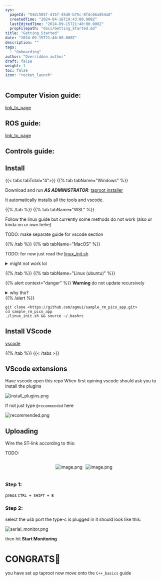 ```yaml
---
sys:
  pageId: "54dc585f-d15f-45d0-b75c-8fdc66a854a8"
  createdTime: "2024-04-16T19:43:00.000Z"
  lastEditedTime: "2024-09-15T21:40:00.000Z"
  propFilepath: "docs/Getting_Started.md"
title: "Getting_Started"
date: "2024-09-15T21:40:00.000Z"
description: ""
tags:
  - "Onboarding"
author: "Overridden author"
draft: false
weight: 1
toc: false
icon: "rocket_launch"
---
```


## Computer Vision guide:

[link_to_page](86d45bc0-388b-4d26-8848-44f255f73d0e)

## ROS guide:

[link_to_page](3c76c1de-ec8f-46d6-8b0a-294005edc2d5)

## Controls guide:

## Install

{{< tabs tabTotal="4">}}
{{% tab tabName="Windows" %}}

Download and run _**AS ADMINISTRATOR**_: [taproot installer](https://github.com/Thornbots/TeachingFreshies/releases/tag/1.0)

It automatically installs all the tools and vscode.

{{% /tab %}}
{{% tab tabName="WSL" %}}

Follow the linux guide but currently some methods do not work (also ur kinda on ur own hehe)

TODO: make separate guide for vscode section

{{% /tab %}}
{{% tab tabName="MacOS" %}}

TODO: for now just read the [linux_init.sh](https://github.com/agmui/sample_rm_pico_app/blob/main/linux_init.sh)

<details>
<summary>might not work lol</summary>

`brew install libusb pkg-config`

Next install: [vscode](https://code.visualstudio.com/Download)

</details>

{{% /tab %}}
{{% tab tabName="Linux (ubuntu)" %}}

{{% alert context="danger" %}}
**Warning** do not update recursively
<details>
<summary>why tho?</summary>
There are some submodules that may go on for a while (like tinyusb) and I highly
recommend you don't need to get them.
If you want to see what submodules I update just look in `linux_init.sh`
</details>
{{% /alert %}}

```shell
git clone <https://github.com/agmui/sample_rm_pico_app.git>
cd sample_rm_pico_app
./linux_init.sh && source ~/.bashrc
```

## Install VScode

[vscode](https://code.visualstudio.com/Download)

{{% /tab %}}
{{< /tabs >}}

## VScode extensions

Have vscode open this repo
When first opining vscode should ask you to install the plugins

![install_plugins.png](https://prod-files-secure.s3.us-west-2.amazonaws.com/d518164a-d88e-44d1-a4ee-3adb3bd8bce0/89bd30f0-1825-4e77-867b-0a41ce370880/install_plugins.png?X-Amz-Algorithm=AWS4-HMAC-SHA256&X-Amz-Content-Sha256=UNSIGNED-PAYLOAD&X-Amz-Credential=ASIAZI2LB4664TZGKBOF%2F20250216%2Fus-west-2%2Fs3%2Faws4_request&X-Amz-Date=20250216T190103Z&X-Amz-Expires=3600&X-Amz-Security-Token=IQoJb3JpZ2luX2VjEDoaCXVzLXdlc3QtMiJIMEYCIQCRJKpGmW8uckmb8RmwIgU6RoX4Iqt1N3swpLYsyh1qSQIhALD%2BhHQ7Ij6rm3Spf%2BRhyQpYSGcLYLWLj1Y74W0x1tJYKv8DCGMQABoMNjM3NDIzMTgzODA1IgyAo9MUdcOuM%2F%2Fv%2Fwkq3APdQvkRZpuWHvsPd%2BCKAQUC7jpo5AZ1zjTPeTF7N0Qz3p4IgRZMZdqvN9GAc22M2Dkmx49i%2BxF%2BGzCtMVuwfyXvkYN9L%2FgfOtVw6W%2FmnetViTJZRkUNTA2WyIcCapG1vVkF8wWiH8S7cghZpOoULrPJJ12pSHwyCJ7c8PkB8Qy0vshvGYMeBTxtSp83FgOU68qdGKyeAyKGi5ZFBjtgtZZuPRX8MsaCfzv7C7ALwJ0BxBO8fY174Kss5vbIXuUjnpQn2%2Btkr07ucZfbwItJyZO3rrhIaeA%2F66Fwe4rCmd%2FuyhTzZvwHhcgdw7c6m46x0C%2F5j4veoVRn1ddygAWu%2BKyZLWx6hYR2nePZi4nVm6EIa79DS%2Fkj6iwWCmKv8pQNd2QJNIGkwQ6YdmGj3hAhOoV78QIMsjBXq88UIs4gX9RYoaAa6844UnHBfFyd29coIYmfO1c6ZVBdxneqlUF7KlZjMsVg%2BQDOyawzhvctNJDKhrssIPjCGs7%2B66y4tIxblH%2FJutDbscafbiED1xjL2UbkWzNqRXuknlLQw7C6af%2FtGYMNUeY2zg56BwUOOTTuhLZRyPcaqrjKe3cz59aYCAlIdaXtL%2FP5ljEGJgKAbnl9Z%2FbuFmijrt3264bU1zDZwci9BjqkAY%2FSdWcyQOsyBhQt9sujQWSxtmSXaYmZt%2FZ5eloVk9rRivaZ85uGaQTS0ozcbKtnJeQlMm6EYHPYLAH9vh7xxZU%2Fngf5SzYKZvD9ZQW%2BdXO%2FX32T5H6EO57Dv%2FFnki1Fs%2BWu%2F9ovvvZCzAg7rM9YSBUyel7xyZbbLawl4FG54GO3LddXxF4UelgKIBrRzwl2TRlwUSwxvWGy%2FBjB26rrBsWOAG4Q&X-Amz-Signature=5897fe11ff0944a8e183fbee66884c01a6b7e22208779bbc136efb7e53967c1e&X-Amz-SignedHeaders=host&x-id=GetObject)

If not just type `@recommended` here  

![recommended.png](https://prod-files-secure.s3.us-west-2.amazonaws.com/d518164a-d88e-44d1-a4ee-3adb3bd8bce0/61e661e9-5d85-4dfc-be0d-8d2097a5e793/recommended.png?X-Amz-Algorithm=AWS4-HMAC-SHA256&X-Amz-Content-Sha256=UNSIGNED-PAYLOAD&X-Amz-Credential=ASIAZI2LB4664TZGKBOF%2F20250216%2Fus-west-2%2Fs3%2Faws4_request&X-Amz-Date=20250216T190103Z&X-Amz-Expires=3600&X-Amz-Security-Token=IQoJb3JpZ2luX2VjEDoaCXVzLXdlc3QtMiJIMEYCIQCRJKpGmW8uckmb8RmwIgU6RoX4Iqt1N3swpLYsyh1qSQIhALD%2BhHQ7Ij6rm3Spf%2BRhyQpYSGcLYLWLj1Y74W0x1tJYKv8DCGMQABoMNjM3NDIzMTgzODA1IgyAo9MUdcOuM%2F%2Fv%2Fwkq3APdQvkRZpuWHvsPd%2BCKAQUC7jpo5AZ1zjTPeTF7N0Qz3p4IgRZMZdqvN9GAc22M2Dkmx49i%2BxF%2BGzCtMVuwfyXvkYN9L%2FgfOtVw6W%2FmnetViTJZRkUNTA2WyIcCapG1vVkF8wWiH8S7cghZpOoULrPJJ12pSHwyCJ7c8PkB8Qy0vshvGYMeBTxtSp83FgOU68qdGKyeAyKGi5ZFBjtgtZZuPRX8MsaCfzv7C7ALwJ0BxBO8fY174Kss5vbIXuUjnpQn2%2Btkr07ucZfbwItJyZO3rrhIaeA%2F66Fwe4rCmd%2FuyhTzZvwHhcgdw7c6m46x0C%2F5j4veoVRn1ddygAWu%2BKyZLWx6hYR2nePZi4nVm6EIa79DS%2Fkj6iwWCmKv8pQNd2QJNIGkwQ6YdmGj3hAhOoV78QIMsjBXq88UIs4gX9RYoaAa6844UnHBfFyd29coIYmfO1c6ZVBdxneqlUF7KlZjMsVg%2BQDOyawzhvctNJDKhrssIPjCGs7%2B66y4tIxblH%2FJutDbscafbiED1xjL2UbkWzNqRXuknlLQw7C6af%2FtGYMNUeY2zg56BwUOOTTuhLZRyPcaqrjKe3cz59aYCAlIdaXtL%2FP5ljEGJgKAbnl9Z%2FbuFmijrt3264bU1zDZwci9BjqkAY%2FSdWcyQOsyBhQt9sujQWSxtmSXaYmZt%2FZ5eloVk9rRivaZ85uGaQTS0ozcbKtnJeQlMm6EYHPYLAH9vh7xxZU%2Fngf5SzYKZvD9ZQW%2BdXO%2FX32T5H6EO57Dv%2FFnki1Fs%2BWu%2F9ovvvZCzAg7rM9YSBUyel7xyZbbLawl4FG54GO3LddXxF4UelgKIBrRzwl2TRlwUSwxvWGy%2FBjB26rrBsWOAG4Q&X-Amz-Signature=abd4fcc555122f9ab92985f4a7359aea0a090ca3e03839ba92245a128eb9b0db&X-Amz-SignedHeaders=host&x-id=GetObject)

## Uploading

Wire the ST-link according to this:

TODO:

<div style="display: flex;flex-direction: row; column-gap:10px; max-width: 630px;justify-content: center;">
<div>

![image.png](https://prod-files-secure.s3.us-west-2.amazonaws.com/d518164a-d88e-44d1-a4ee-3adb3bd8bce0/210ecb78-1116-4d7b-b9b7-2292f66fa2c2/image.png?X-Amz-Algorithm=AWS4-HMAC-SHA256&X-Amz-Content-Sha256=UNSIGNED-PAYLOAD&X-Amz-Credential=ASIAZI2LB46637D6ARTJ%2F20250216%2Fus-west-2%2Fs3%2Faws4_request&X-Amz-Date=20250216T190105Z&X-Amz-Expires=3600&X-Amz-Security-Token=IQoJb3JpZ2luX2VjEDoaCXVzLXdlc3QtMiJGMEQCIEm2RMcEYcdL7PH%2BF38I2OjRqw%2BQuFTZ4KBM%2Fs%2B0iqJcAiBDSPJjn%2B22X59EeYuKUthUoRNpgDl9aijgZKlcHRxXLyr%2FAwhjEAAaDDYzNzQyMzE4MzgwNSIM%2FrVfQTFMRCd%2BOjkeKtwDnxNhHNAUAcWmA4Kyw4Eq1bDBa2Qx%2BfMNiAHIifutQHgxbWMHouDqZjE2l7%2FuiyaRaVUkWrw0z7XiM1WQJfZ%2Fb%2By1y%2Facpci%2Bxeab4evSpa%2FktV0JKUSTPVqgrhMCvDGa6GXxLZovA%2BHA%2BjXpOl%2BaAycuZNVCL%2BK5voKO2DzIXKqF%2F3ixvNuy%2BCS%2BWXOlqM51WB79p4wasyPaXgks8lrVLKXRWalarPrpn%2BkrI0WsykJhM7dVp9OxZJAQMhtKhx7U75VLd%2BV16xH1yv28wKhrRo%2BE9ONzxHo8dY%2BpYnE1%2ByK%2FZ7pFdU%2BtW08AcOXB8mKOHSlr0b8txm88DZApA7M1jwqWAAycxvPeBw0sby9Ev2OIuHtDbddesEaUo2Ffv4xAne00yNfBVx5v0If0cxhThXcQ3bIoJZZE%2FiKn2Z9ybjclyOGgX8lk3cNuzeuJ2yX2PJdkNZDi6hI7tk9NDxDdacy59GMqTzmrhNnELHeubirP5nr8SRQRZF7DL61hpTRUKIG%2BhMPWli%2FuPfmYh8RZc796FxOfinr%2BGGXlRBqyOv%2BrLQFaOzs9Bqo5W9Z65A%2FilSkPQ2jiJLY6kq9VLlxMkNia%2FjnnFspeGxDdo9OLywkJGW%2FJwqi9mdVxDoUw5MHIvQY6pgHUya2bIDqWalcpAxCZQhAnW%2ByMze9lJj5koj%2FNfOgDz6zrJ7URO9N6BN3W3qekMlrX3fvOeHhu3%2FrJptZETh6aTObIe4TO23TNzMd2UknZxaGSt44hSvdnyzvvyXgQQnY6Aqnd8CrqP4tkOilXckvI3uVAHvZgLN98tZ1CdZ%2FRnGoe6qUxSpKZHUgicekVcl4PExglef53XV2UrWGvIsZF6oC%2BRvFa&X-Amz-Signature=7c4b5010b509cace6cb4619e16f34a93d6fbd148233fb43faa5faca66c06f6a8&X-Amz-SignedHeaders=host&x-id=GetObject)

</div>
<div>

![image.png](https://prod-files-secure.s3.us-west-2.amazonaws.com/d518164a-d88e-44d1-a4ee-3adb3bd8bce0/33a0fd0f-8ca6-4a86-8e09-26e95ded1fff/image.png?X-Amz-Algorithm=AWS4-HMAC-SHA256&X-Amz-Content-Sha256=UNSIGNED-PAYLOAD&X-Amz-Credential=ASIAZI2LB46626XZRQOH%2F20250216%2Fus-west-2%2Fs3%2Faws4_request&X-Amz-Date=20250216T190106Z&X-Amz-Expires=3600&X-Amz-Security-Token=IQoJb3JpZ2luX2VjEDoaCXVzLXdlc3QtMiJIMEYCIQCDAE4qcsPfTNLMs0MtLsDjLRbqYHQ%2FczMtQ2lYrAQQXgIhANZ6ml96Jy01JtOQGBA7912ryVGsu4V0vNMleaSEP209Kv8DCGMQABoMNjM3NDIzMTgzODA1Igykx3xHh3Ycx2y4Fawq3ANifxhLaEipWyqKbnxy6o1zXLsrNRPvfg3iHEOLT%2B%2BY9y9KoQhWzIn%2BRsLLbNSlDqcRUZayhF4CAgWW%2FBPrwPtupNa2J%2FHDgTfurLrAymRdi7v2W%2BAKKamxR9NwKLII02HpM2SOO3eLnzqg0a5zw80L6K7VSFQ0Xo6FRmaoyGwUbk8ws7ICx1ub16D9GOFfc05DOu0jc2FvkiK3fAfdYPDZDmviFyPW7uENjaVNyVrmnnhn2QerhuTf6Orh0v1l%2FcxtWR9Z6Lw8e1eARpMPNdX6CuJSe2zCpKvoo1Czuv9XRCZkG%2F3GwgeOF98IzcVvcj23BIWChlR6Hg7FlCXldRMpv7saBrUWpfjlBv61wyiA8908tDsyw8%2BGx%2FqksOXx%2BYgb3j0UvGr1kHSXeSWmdymUApforHW8aLEC5hIgVA59sGGLa9E9OyC88NBOUmb5Q%2FdxEtfTsWAUq9m%2FFKDM1gfgoAzkr7lFLxfmdywxiF7LD6S3sjw6%2FoR3XcdY2vewSf%2BfcRRppbRdqnCZL72Va5I8aGwyxsa8ADZPQ6rMm0JkTokrwgWKSFXwXL17yR1Kl4a%2BOeX2d6bQZWix6PiADer6g7uLEH%2BBqNgZSaP261JTFMii5Nzh%2BFzg8WmzhTClwMi9BjqkAVoBUC9HQfQmCrh9SZYGSY3gwyrvDSaVCuz5xCpc7N%2BzhrmcVyQNKUO2c7YrMgsUMRXOI9eZJpn3t4FPt1TBkUW%2Bqz8mqM6lbWlcQDrRBaOREwktrKEPXFKKOCz7JVOhEax08Pqb82ut2SB4vTo%2BZmQQ%2FDnDiDfIEalk9MDyKFyRjsPmb9r%2Fs9F%2BpHu9rTsqn9Yw24CIkSUqB2q%2BRko1apY9ab1R&X-Amz-Signature=b314e85ac42a1d70b1210869d24ebdde2076ec7fddbef597b8368be0db4aa0f1&X-Amz-SignedHeaders=host&x-id=GetObject)

</div>
</div>

### Step 1:

press `CTRL + SHIFT + B`

### Step 2:

select the usb port the type-c is plugged in it should look like this:

![serial_monitor.png](https://prod-files-secure.s3.us-west-2.amazonaws.com/d518164a-d88e-44d1-a4ee-3adb3bd8bce0/f03f4774-05d4-4393-b6a0-d5efb6d315ab/serial_monitor.png?X-Amz-Algorithm=AWS4-HMAC-SHA256&X-Amz-Content-Sha256=UNSIGNED-PAYLOAD&X-Amz-Credential=ASIAZI2LB4664TZGKBOF%2F20250216%2Fus-west-2%2Fs3%2Faws4_request&X-Amz-Date=20250216T190103Z&X-Amz-Expires=3600&X-Amz-Security-Token=IQoJb3JpZ2luX2VjEDoaCXVzLXdlc3QtMiJIMEYCIQCRJKpGmW8uckmb8RmwIgU6RoX4Iqt1N3swpLYsyh1qSQIhALD%2BhHQ7Ij6rm3Spf%2BRhyQpYSGcLYLWLj1Y74W0x1tJYKv8DCGMQABoMNjM3NDIzMTgzODA1IgyAo9MUdcOuM%2F%2Fv%2Fwkq3APdQvkRZpuWHvsPd%2BCKAQUC7jpo5AZ1zjTPeTF7N0Qz3p4IgRZMZdqvN9GAc22M2Dkmx49i%2BxF%2BGzCtMVuwfyXvkYN9L%2FgfOtVw6W%2FmnetViTJZRkUNTA2WyIcCapG1vVkF8wWiH8S7cghZpOoULrPJJ12pSHwyCJ7c8PkB8Qy0vshvGYMeBTxtSp83FgOU68qdGKyeAyKGi5ZFBjtgtZZuPRX8MsaCfzv7C7ALwJ0BxBO8fY174Kss5vbIXuUjnpQn2%2Btkr07ucZfbwItJyZO3rrhIaeA%2F66Fwe4rCmd%2FuyhTzZvwHhcgdw7c6m46x0C%2F5j4veoVRn1ddygAWu%2BKyZLWx6hYR2nePZi4nVm6EIa79DS%2Fkj6iwWCmKv8pQNd2QJNIGkwQ6YdmGj3hAhOoV78QIMsjBXq88UIs4gX9RYoaAa6844UnHBfFyd29coIYmfO1c6ZVBdxneqlUF7KlZjMsVg%2BQDOyawzhvctNJDKhrssIPjCGs7%2B66y4tIxblH%2FJutDbscafbiED1xjL2UbkWzNqRXuknlLQw7C6af%2FtGYMNUeY2zg56BwUOOTTuhLZRyPcaqrjKe3cz59aYCAlIdaXtL%2FP5ljEGJgKAbnl9Z%2FbuFmijrt3264bU1zDZwci9BjqkAY%2FSdWcyQOsyBhQt9sujQWSxtmSXaYmZt%2FZ5eloVk9rRivaZ85uGaQTS0ozcbKtnJeQlMm6EYHPYLAH9vh7xxZU%2Fngf5SzYKZvD9ZQW%2BdXO%2FX32T5H6EO57Dv%2FFnki1Fs%2BWu%2F9ovvvZCzAg7rM9YSBUyel7xyZbbLawl4FG54GO3LddXxF4UelgKIBrRzwl2TRlwUSwxvWGy%2FBjB26rrBsWOAG4Q&X-Amz-Signature=d0b6e7be6c624855ac986a4071b3d282b5136e5a7cfba09b2ef33e6832849949&X-Amz-SignedHeaders=host&x-id=GetObject)

then hit **Start Monitoring**

# CONGRATS🎉

you have set up taproot now move onto the `C++_basics` guide
